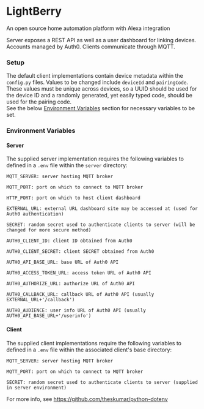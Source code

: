 # LightBerry
An open source home automation platform with Alexa integration

Server exposes a REST API as well as a user dashboard for linking devices. Accounts managed by Auth0. Clients communicate through MQTT.

### Setup
The default client implementations contain device metadata within the `config.py` files. Values to be changed include `deviceId` and `pairingCode`.
These values must be unique across devices, so a UUID should be used for the device ID and a randomly generated, yet easily typed code, should be used for the pairing code.  
See the below [Environment Variables](#Environment-Variables) section for necessary variables to be set.


### Environment Variables
#### Server
The supplied server implementation requires the following variables to defined in a `.env` file within the `server` directory:
```
MQTT_SERVER: server hosting MQTT broker

MQTT_PORT: port on which to connect to MQTT broker

HTTP_PORT: port on which to host client dashboard

EXTERNAL_URL: external URL dashboard site may be accessed at (used for Auth0 authentication)

SECRET: random secret used to authenticate clients to server (will be changed for more secure method)

AUTH0_CLIENT_ID: client ID obtained from Auth0

AUTH0_CLIENT_SECRET: client SECRET obtained from Auth0

AUTH0_API_BASE_URL: base URL of Auth0 API

AUTH0_ACCESS_TOKEN_URL: access token URL of Auth0 API

AUTH0_AUTHORIZE_URL: authorize URL of Auth0 API

AUTH0_CALLBACK_URL: callback URL of Auth0 API (usually EXTERNAL_URL+'/callback')

AUTH0_AUDIENCE: user info URL of Auth0 API (usually AUTH0_API_BASE_URL+'/userinfo')
```

#### Client
The supplied client implementations require the following variables to defined in a `.env` file within the associated client's base directory:
```
MQTT_SERVER: server hosting MQTT broker

MQTT_PORT: port on which to connect to MQTT broker

SECRET: random secret used to authenticate clients to server (supplied in server environment)
```

For more info, see https://github.com/theskumar/python-dotenv
